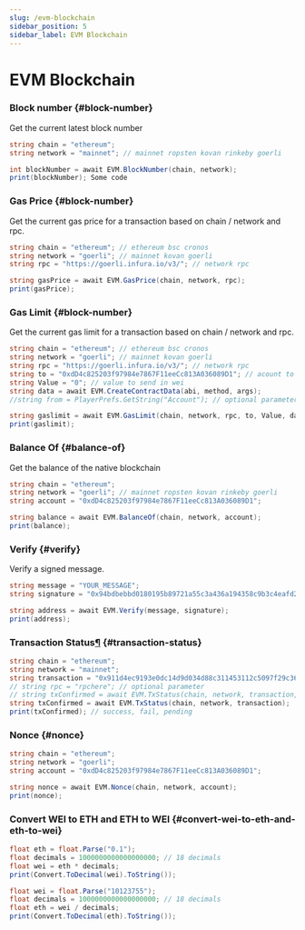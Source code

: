 ```yaml
---
slug: /evm-blockchain
sidebar_position: 5
sidebar_label: EVM Blockchain
---
```



# EVM Blockchain

### Block number {#block-number}

Get the current latest block number

```csharp
string chain = "ethereum";
string network = "mainnet"; // mainnet ropsten kovan rinkeby goerli

int blockNumber = await EVM.BlockNumber(chain, network);
print(blockNumber); Some code
```

### Gas Price {#block-number}

Get the current gas price for a transaction based on chain / network and rpc.

```csharp
string chain = "ethereum"; // ethereum bsc cronos
string network = "goerli"; // mainnet kovan goerli
string rpc = "https://goerli.infura.io/v3/"; // network rpc

string gasPrice = await EVM.GasPrice(chain, network, rpc);
print(gasPrice); 
```

### Gas Limit {#block-number}

Get the current gas limit for a transaction based on chain / network and rpc.

```csharp
string chain = "ethereum"; // ethereum bsc cronos
string network = "goerli"; // mainnet kovan goerli
string rpc = "https://goerli.infura.io/v3/"; // network rpc
string to = "0xdD4c825203f97984e7867F11eeCc813A036089D1"; // acount to send to 
string Value = "0"; // value to send in wei
string data = await EVM.CreateContractData(abi, method, args);
//string from = PlayerPrefs.GetString("Account"); // optional parameter

string gaslimit = await EVM.GasLimit(chain, network, rpc, to, Value, data);
print(gaslimit); 
```

### Balance Of {#balance-of}

Get the balance of the native blockchain

```csharp
string chain = "ethereum";
string network = "goerli"; // mainnet ropsten kovan rinkeby goerli
string account = "0xdD4c825203f97984e7867F11eeCc813A036089D1";

string balance = await EVM.BalanceOf(chain, network, account);
print(balance);
```

### Verify {#verify}

Verify a signed message.

```csharp
string message = "YOUR_MESSAGE";
string signature = "0x94bdbebbd0180195b89721a55c3a436a194358c9b3c4eafd22484085563ff55e49a4552904266a5b56662b280757f6aad3b2ab91509daceef4e5b3016afd34781b";

string address = await EVM.Verify(message, signature);
print(address);
```

### Transaction Status[¶](https://chainsafe.github.io/game-docs/#transaction-status) {#transaction-status}

```csharp
string chain = "ethereum";
string network = "mainnet";
string transaction = "0x911d4ec9193e0dc14d9d034d88c311453112c5097f29c366ccc9c5e5bc7072e1";
// string rpc = "rpchere"; // optional parameter
// string txConfirmed = await EVM.TxStatus(chain, network, transaction, rpc); // use this if you need an rpc parameter
string txConfirmed = await EVM.TxStatus(chain, network, transaction);
print(txConfirmed); // success, fail, pending
```

### Nonce {#nonce}

```csharp
string chain = "ethereum";
string network = "goerli";
string account = "0xdD4c825203f97984e7867F11eeCc813A036089D1";

string nonce = await EVM.Nonce(chain, network, account);
print(nonce);
```

### Convert WEI to ETH and ETH to WEI {#convert-wei-to-eth-and-eth-to-wei}

```csharp
float eth = float.Parse("0.1");
float decimals = 1000000000000000000; // 18 decimals
float wei = eth * decimals;
print(Convert.ToDecimal(wei).ToString());

float wei = float.Parse("10123755");
float decimals = 1000000000000000000; // 18 decimals
float eth = wei / decimals;
print(Convert.ToDecimal(eth).ToString());
```
